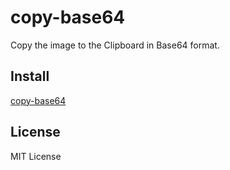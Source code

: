 copy-base64
=======

Copy the image to the Clipboard in Base64 format.

Install
-------
[copy-base64](https://chrome.google.com/webstore/detail/obeffifkdkfbpodhaoelcjdljgiapjnl)

License
-------

MIT License
